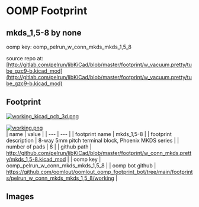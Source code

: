 # OOMP Footprint  
## mkds_1,5-8  by none  
  
oomp key: oomp_pelrun_w_conn_mkds_mkds_1,5_8  
  
source repo at: [http://gitlab.com/pelrun/libKiCad/blob/master/footprint/w_vacuum.pretty/tube_gzc9-b.kicad_mod](http://gitlab.com/pelrun/libKiCad/blob/master/footprint/w_vacuum.pretty/tube_gzc9-b.kicad_mod)  
## Footprint  
  
[![working_kicad_pcb_3d.png](working_kicad_pcb_3d_600.png)](working_kicad_pcb_3d.png)  
  
[![working.png](working_600.png)](working.png)  
| name | value | 
| --- | --- | 
| footprint name | mkds_1,5-8 | 
| footprint description | 8-way 5mm pitch terminal block, Phoenix MKDS series | 
| number of pads | 8 | 
| github path | http://github.com/pelrun/libKiCad/blob/master/footprint/w_conn_mkds.pretty/mkds_1,5-8.kicad_mod | 
| oomp key | oomp_pelrun_w_conn_mkds_mkds_1,5_8 | 
| oomp bot github | https://github.com/oomlout/oomlout_oomp_footprint_bot/tree/main/footprints/pelrun_w_conn_mkds_mkds_1,5_8/working | 
## Images  
